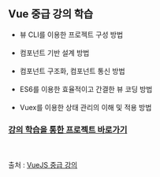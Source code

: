 ## Vue 중급 강의 학습



- 뷰 CLI를 이용한 프로젝트 구성 방법<br><br>
- 컴포넌트 기반 설계 방법<br><br>
- 컴포넌트 구조화, 컴포넌트 통신 방법<br><br>
- ES6를 이용한 효율적이고 간결한 뷰 코딩 방법<br><br>
- Vuex를 이용한 상태 관리의 이해 및 적용 방법

### [강의 학습을 통한 프로젝트 바로가기](https://github.com/DINGUNOTE/vue_todo)


<br><br>출처 : [VueJS 중급 강의](https://www.inflearn.com/course/vue-pwa-vue-js-중급/)
